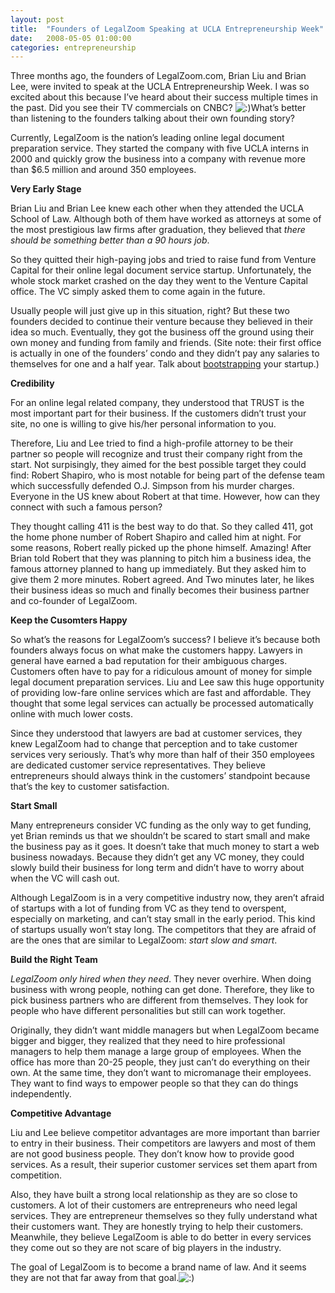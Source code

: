 ```yaml
---
layout: post
title:  "Founders of LegalZoom Speaking at UCLA Entrepreneurship Week"
date:   2008-05-05 01:00:00
categories: entrepreneurship
---
```


Three months ago, the founders of LegalZoom.com, Brian Liu and Brian Lee, were invited to speak at the UCLA Entrepreneurship Week. I was so excited about this because I’ve heard about their success multiple times in the past. Did you see their TV commercials on CNBC? ![:)](http://aneverendingdream.com/wp-includes/images/smilies/simple-smile.png)What’s better than listening to the founders talking about their own founding story?

Currently, LegalZoom is the nation’s leading online legal document preparation service. They started the company with five UCLA interns in 2000 and quickly grow the business into a company with revenue more than $6.5 million and around 350 employees.

**Very Early Stage**

Brian Liu and Brian Lee knew each other when they attended the UCLA School of Law. Although both of them have worked as attorneys at some of the most prestigious law firms after graduation, they believed that _there should be something better than a 90 hours job_.

So they quitted their high-paying jobs and tried to raise fund from Venture Capital for their online legal document service startup. Unfortunately, the whole stock market crashed on the day they went to the Venture Capital office. The VC simply asked them to come again in the future.

Usually people will just give up in this situation, right? But these two founders decided to continue their venture because they believed in their idea so much. Eventually, they got the business off the ground using their own money and funding from family and friends. (Site note: their first office is actually in one of the founders’ condo and they didn’t pay any salaries to themselves for one and a half year. Talk about [bootstrapping](http://en.wikipedia.org/wiki/Bootstrapping_%28business%29) your startup.)

**Credibility**

For an online legal related company, they understood that TRUST is the most important part for their business. If the customers didn’t trust your site, no one is willing to give his/her personal information to you.

Therefore, Liu and Lee tried to find a high-profile attorney to be their partner so people will recognize and trust their company right from the start. Not surpisingly, they aimed for the best possible target they could find: Robert Shapiro, who is most notable for being part of the defense team which successfully defended O.J. Simpson from his murder charges. Everyone in the US knew about Robert at that time. However, how can they connect with such a famous person?

They thought calling 411 is the best way to do that. So they called 411, got the home phone number of Robert Shapiro and called him at night. For some reasons, Robert really picked up the phone himself. Amazing! After Brian told Robert that they was planning to pitch him a business idea, the famous attorney planned to hang up immediately. But they asked him to give them 2 more minutes. Robert agreed. And Two minutes later, he likes their business ideas so much and finally becomes their business partner and co-founder of LegalZoom.

**Keep the Cusomters Happy**

So what’s the reasons for LegalZoom’s success? I believe it’s because both founders always focus on what make the customers happy. Lawyers in general have earned a bad reputation for their ambiguous charges. Customers often have to pay for a ridiculous amount of money for simple legal document preparation services. Liu and Lee saw this huge opportunity of providing low-fare online services which are fast and affordable. They thought that some legal services can actually be processed automatically online with much lower costs.

Since they understood that lawyers are bad at customer services, they knew LegalZoom had to change that perception and to take customer services very seriously. That’s why more than half of their 350 employees are dedicated customer service representatives. They believe entrepreneurs should always think in the customers’ standpoint because that’s the key to customer satisfaction.

**Start Small**

Many entrepreneurs consider VC funding as the only way to get funding, yet Brian reminds us that we shouldn’t be scared to start small and make the business pay as it goes. It doesn’t take that much money to start a web business nowadays. Because they didn’t get any VC money, they could slowly build their business for long term and didn’t have to worry about when the VC will cash out.

Although LegalZoom is in a very competitive industry now, they aren’t afraid of startups with a lot of funding from VC as they tend to overspent, especially on marketing, and can’t stay small in the early period. This kind of startups usually won’t stay long. The competitors that they are afraid of are the ones that are similar to LegalZoom: _start slow and smart_.

**Build the Right Team**

_LegalZoom only hired when they need_. They never overhire. When doing business with wrong people, nothing can get done. Therefore, they like to pick business partners who are different from themselves. They look for people who have different personalities but still can work together.

Originally, they didn’t want middle managers but when LegalZoom became bigger and bigger, they realized that they need to hire professional managers to help them manage a large group of employees. When the office has more than 20-25 people, they just can’t do everything on their own. At the same time, they don’t want to micromanage their employees. They want to find ways to empower people so that they can do things independently.

**Competitive Advantage**

Liu and Lee believe competitor advantages are more important than barrier to entry in their business. Their competitors are lawyers and most of them are not good business people. They don’t know how to provide good services. As a result, their superior customer services set them apart from competition.

Also, they have built a strong local relationship as they are so close to customers. A lot of their customers are entrepreneurs who need legal services. They are entrepreneur themselves so they fully understand what their customers want. They are honestly trying to help their customers. Meanwhile, they believe LegalZoom is able to do better in every services they come out so they are not scare of big players in the industry.

The goal of LegalZoom is to become a brand name of law. And it seems they are not that far away from that goal.![:)](http://aneverendingdream.com/wp-includes/images/smilies/simple-smile.png)
